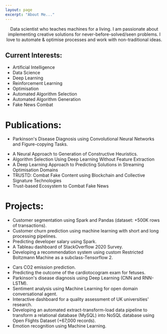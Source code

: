 ```yaml
---
layout: page
excerpt: "About Me..."
---
```

<p align="center">
Data scientist who teaches machines for a living. I am passionate about implementing creative solutions for never-before-solved/seen problems. I love to automate & optimise processes and work with non-traditional ideas.
</p>

## Current Interests:

- Artificial Intelligence
- Data Science
- Deep Learning
- Reinforcement Learning
- Optimisation
- Automated Algorithm Selection 
- Automated Algorithm Generation
- Fake News Combat

# Publications:

- <a style="text-decoration: none" href="https://rdcu.be/cxqqn" target="_top">Parkinson's Disease Diagnosis using Convolutional Neural Networks and Figure-copying Tasks.</a>
<!-- - <a style="text-decoration: none" href="#" target="_top">Automated Algorithm Selection: from Feature-Based to Feature-Free Approaches.</a> -->
- <a style="text-decoration: none" href="https://ieeexplore.ieee.org/document/9504989" target="_top">A Neural Approach to Generation of Constructive Heuristics.</a>
- <a style="text-decoration: none" href="https://dl.acm.org/doi/10.1145/3321707.3321845" target="_top">Algorithm Selection Using Deep Learning Without Feature Extraction</a>
- <a style="text-decoration: none" href="https://dl.acm.org/doi/10.1145/3377930.3390224" target="_top">A Deep Learning Approach to Predicting Solutions in Streaming Optimisation Domains</a>
- <a style="text-decoration: none" href="https://ieeexplore.ieee.org/document/9202590" target="_top">TRUSTD: Combat Fake Content using Blockchain and Collective Signature Technologies</a>
- <a style="text-decoration: none" href="https://ieeexplore.ieee.org/abstract/document/9169435" target="_top">Trust-based Ecosystem to Combat Fake News</a>

# Projects:

- <a style="text-decoration: none" href="https://github.com/MohamadALissa/Customer_Segmentation" target="_top">Customer segmentation using Spark and Pandas (dataset: +500K rows of transactions).</a>
- <a style="text-decoration: none" href="https://github.com/MohamadALissa/Bank_Customer_Churn_Prediction" target="_top">Customer churn prediction using machine learning with short and long processing pipelines.</a>
- <a style="text-decoration: none" href="https://github.com/MohamadALissa/Spark_StackOverflow/blob/main/Spark_StackOverflow.ipynb" target="_top">Predicting developer salary using Spark.</a>
- <a style="text-decoration: none" href="https://mohamadalissa.github.io/StackOverflow2020-Dashboard/" target="_top">A Tableau dashboard of StackOverflow 2020 Survey.</a>
- <a style="text-decoration: none" href="https://github.com/MohamadALissa/Recommendation-System-Using-RBM" target="_top">Developing a recommendation system using custom Restricted Boltzmann Machine as a subclass-Tensorflow 2.</a>
<!-- - <a style="text-decoration: none" href="https://github.com/MohamadALissa/Customer_Churn_Prediction/blob/main/Customer_Churn_Prediction.ipynb" target="_top">Customer Churn Prediction.</a> -->
- <a style="text-decoration: none" href="https://github.com/MohamadALissa/CO2_Cars_Prediction/blob/main/Regresion_CO2_Emission.ipynb" target="_top">Cars CO2 emission prediction.</a>
- <a style="text-decoration: none" href="https://github.com/MohamadALissa/Fetal_Health_Classification/blob/main/fetal_health_classification.ipynb" target="_top">Predicting the outcome of the cardiotocogram exam for fetuses.</a>
- <a style="text-decoration: none" href="https://github.com/MohamadALissa/Parkinsons-disease-diagnosis-using-deep-learning" target="_top">Parkinson's disease diagnosis using Deep Learning (CNN and RNN-LSTM).</a>
- <a style="text-decoration: none" href="https://arxiv.org/abs/2101.00675" target="_top">Sentiment analysis using Machine Learning for open domain conversational agent.</a>
- <a style="text-decoration: none" href="https://mohamadalissa.github.io/Dashboard/" target="_top">Interactive dashboard for a quality assessment of UK universities' research.</a>
- Developing an automated extract-transform-load data pipeline to transform a relational database (MySQL) into NoSQL database using Open Flights Dataset (+67,000 records).
- Emotion recognition using Machine Learning.


